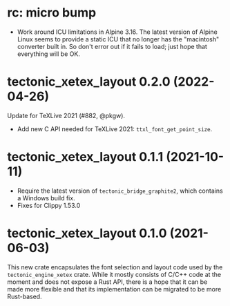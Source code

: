 # rc: micro bump

- Work around ICU limitations in Alpine 3.16. The latest version of Alpine Linux
  seems to provide a static ICU that no longer has the "macintosh" converter
  built in. So don't error out if it fails to load; just hope that everything
  will be OK.


# tectonic_xetex_layout 0.2.0 (2022-04-26)

Update for TeXLive 2021 (#882, @pkgw).

- Add new C API needed for TeXLive 2021: `ttxl_font_get_point_size`.


# tectonic_xetex_layout 0.1.1 (2021-10-11)

- Require the latest version of `tectonic_bridge_graphite2`, which contains a
  Windows build fix.
- Fixes for Clippy 1.53.0


# tectonic_xetex_layout 0.1.0 (2021-06-03)

This new crate encapsulates the font selection and layout code used by the
`tectonic_engine_xetex` crate. While it mostly consists of C/C++ code at the
moment and does not expose a Rust API, there is a hope that it can be made more
flexible and that its implementation can be migrated to be more Rust-based.
